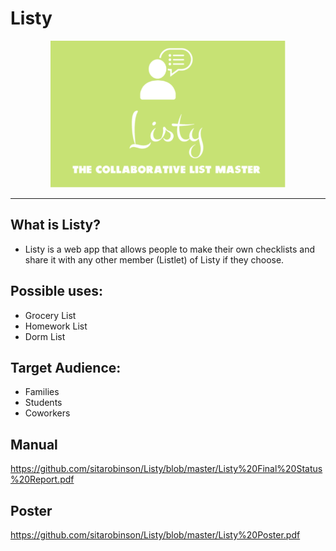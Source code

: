 # Listy

<p align="center"><img src="public/images/listy.png" width="376px" height="235px"/></p>

<hr>

## What is Listy?
* Listy is a web app that allows people to make their own checklists and share it with any other member (Listlet) of Listy if they choose.


## Possible uses: 

* Grocery List
* Homework List
* Dorm List

## Target Audience:
* Families
* Students
* Coworkers

## Manual
https://github.com/sitarobinson/Listy/blob/master/Listy%20Final%20Status%20Report.pdf

## Poster
https://github.com/sitarobinson/Listy/blob/master/Listy%20Poster.pdf

